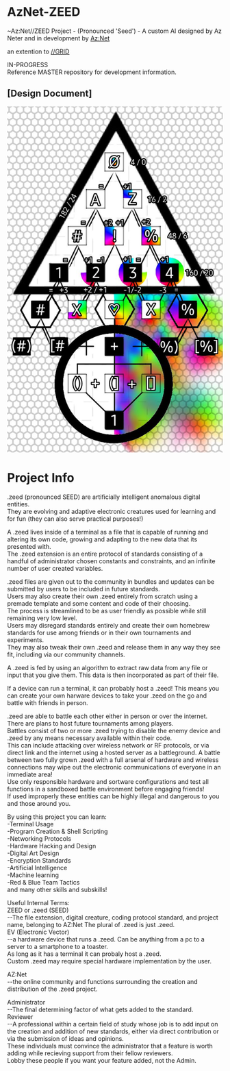 # AzNet-ZEED
~Az:Net//ZEED Project - (Pronounced 'Seed') - A custom AI designed by Az Neter and in development by [Az:Net](https://github.com/Az-Net)  

an extention to [//GRID](https://github.com/Az-Neter/AzNet-GRID)

IN-PROGRESS  
Reference MASTER repository for development information.
  
    
## [Design Document]  
![AZ](https://github.com/Az-Net/Az-Net/blob/main/Pictures/Inspirations/AZ%20Design%20Document.png)

# Project Info

.zeed (pronounced SEED) are artificially intelligent anomalous digital entities.  
They are evolving and adaptive electronic creatures used for learning and for fun (they can also serve practical purposes!)  

A .zeed lives inside of a terminal as a file that is capable of running and altering its own code, growing and adapting to the new data that its presented with.  
The .zeed extension is an entire protocol of standards consisting of a handful of administrator chosen constants and constraints, and an infinite number of user created variables.  

.zeed files are given out to the community in bundles and updates can be submitted by users to be included in future standards.  
Users may also create their own .zeed entirely from scratch using a premade template and some content and code of their choosing.  
The process is streamlined to be as user friendly as possible while still remaining very low level.  
Users may disregard standards entirely and create their own homebrew standards for use among friends or in their own tournaments and experiments.  
They may also tweak their own .zeed and release them in any way they see fit, including via our community channels.  

A .zeed is fed by using an algorithm to extract raw data from any file or input that you give them. 
This data is then incorporated as part of their file. 

If a device can run a terminal, it can probably host a .zeed! This means you can create your own harware devices to take your .zeed on the go and battle with friends in person.

.zeed are able to battle each other either in person or over the internet. There are plans to host future tournaments among players.   
Battles consist of two or more .zeed trying to disable the enemy device and .zeed by any means necessary available within their code.  
This can include attacking over wireless network or RF protocols, or via direct link and the internet using a hosted server as a battleground.
A battle between two fully grown .zeed with a full arsenal of hardware and wireless connections may wipe out the electronic communications of everyone in an immediate area!   
Use only responsible hardware and sortware configurations and test all functions in a sandboxed battle environment before engaging friends!   
If used improperly these entities can be highly illegal and dangerous to you and those around you.

By using this project you can learn:  
-Terminal Usage  
-Program Creation & Shell Scripting  
-Networking Protocols  
-Hardware Hacking and Design  
-Digital Art Design  
-Encryption Standards  
-Artificial Intelligence  
-Machine learning  
-Red & Blue Team Tactics  
and many other skills and subskills!



Useful Internal Terms:  
ZEED or .zeed (SEED)  
--The file extension, digital creature, coding protocol standard, and project name, belonging to AZ:Net
    The plural of .zeed is just .zeed.  
EV (Electronic Vector)  
--a hardware device that runs a .zeed. Can be anything from a pc to a server to a smartphone to a toaster.  
    As long as it has a terminal it can probaly host a .zeed.  
    Custom .zeed may require special hardware implementation by the user. 

AZ:Net  
--the online community and functions surrounding the creation and distribution of the .zeed project.  

Administrator  
--The final determining factor of what gets added to the standard.  
Reviewer  
--A professional within a certain field of study whose job is to add input on the creation and addition of new standards, either via direct contribution or via the submission of ideas and opinions.  
These individuals must convince the administrator that a feature is worth adding while recieving support from their fellow reviewers.  
Lobby these people if you want your feature added, not the Admin.
